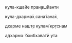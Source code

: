 кула-кшайе пран̣аш́йанти

кула-дхарма̄х̣ сана̄тана̄х̣

дхарме нашт̣е кулам̇ кр̣тснам

адхармо ’бхибхаватй ута